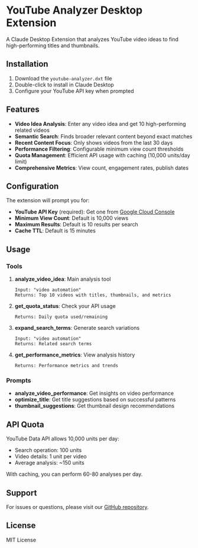 # YouTube Analyzer Desktop Extension

A Claude Desktop Extension that analyzes YouTube video ideas to find high-performing titles and thumbnails.

## Installation

1. Download the `youtube-analyzer.dxt` file
2. Double-click to install in Claude Desktop
3. Configure your YouTube API key when prompted

## Features

- **Video Idea Analysis**: Enter any video idea and get 10 high-performing related videos
- **Semantic Search**: Finds broader relevant content beyond exact matches
- **Recent Content Focus**: Only shows videos from the last 30 days
- **Performance Filtering**: Configurable minimum view count thresholds
- **Quota Management**: Efficient API usage with caching (10,000 units/day limit)
- **Comprehensive Metrics**: View count, engagement rates, publish dates

## Configuration

The extension will prompt you for:
- **YouTube API Key** (required): Get one from [Google Cloud Console](https://console.cloud.google.com/)
- **Minimum View Count**: Default is 10,000 views
- **Maximum Results**: Default is 10 results per search
- **Cache TTL**: Default is 15 minutes

## Usage

### Tools

1. **analyze_video_idea**: Main analysis tool
   ```
   Input: "video automation"
   Returns: Top 10 videos with titles, thumbnails, and metrics
   ```

2. **get_quota_status**: Check your API usage
   ```
   Returns: Daily quota used/remaining
   ```

3. **expand_search_terms**: Generate search variations
   ```
   Input: "video automation"
   Returns: Related search terms
   ```

4. **get_performance_metrics**: View analysis history
   ```
   Returns: Performance metrics and trends
   ```

### Prompts

- **analyze_video_performance**: Get insights on video performance
- **optimize_title**: Get title suggestions based on successful patterns
- **thumbnail_suggestions**: Get thumbnail design recommendations

## API Quota

YouTube Data API allows 10,000 units per day:
- Search operation: 100 units
- Video details: 1 unit per video
- Average analysis: ~150 units

With caching, you can perform 60-80 analyses per day.

## Support

For issues or questions, please visit our [GitHub repository](https://github.com/youtube-analyzer/mcp).

## License

MIT License